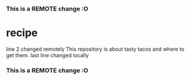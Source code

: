 ### This is a REMOTE change :O

# recipe
line 2 changed remotely
This repository is about tasty tacos and where to get them.
last line changed locally

### This is a REMOTE change :O
